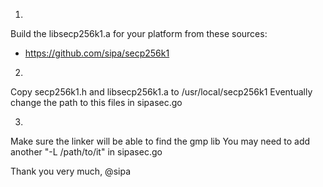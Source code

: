 1)
Build the libsecp256k1.a for your platform from these sources:
 * https://github.com/sipa/secp256k1

2)
Copy secp256k1.h and libsecp256k1.a to /usr/local/secp256k1
Eventually change the path to this files in sipasec.go

3)
Make sure the linker will be able to find the gmp lib
You may need to add another "-L /path/to/it" in sipasec.go

Thank you very much, @sipa
